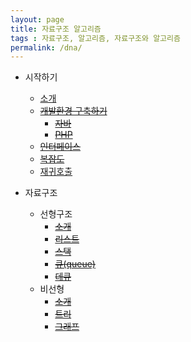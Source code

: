 ```yaml
---
layout: page
title: 자료구조 알고리즘
tags : 자료구조, 알고리즘, 자료구조와 알고리즘
permalink: /dna/
---
```


+ 시작하기
	+ [소개](/dna/introduce)
	+ [~~개발환경 구축하기~~](/dna/env)
		+ [~~자바~~](/dna/env/java)
		+ [~~PHP~~](/dna/env/php) 
	+ [~~인터페이스~~](/dna/interface)
	+ [~~복잡도~~](/dna/time-complexity)
	+ [재귀호출](/dna/recursion)

+ 자료구조
	+ 선형구조
		+ [~~소개~~](/dna/structure/leanr/)
		+ [~~리스트~~](/dna/structure/leanr/list)
		+ [~~스택~~](/dna/structure/leanr/stack)
		+ [~~큐(queue)~~](/dna/structure/leanr/queue)
		+ [~~데큐~~](/dna/structure/leanr/dequeue)
	+ 비선형
		+ [~~소개~~](/dna/structure/non-leanr/)
		+ [~~트리~~](/dna/structure/non-leanr/tree)
		+ [~~그래프~~](/dna/structure/non-leanr/graph)
